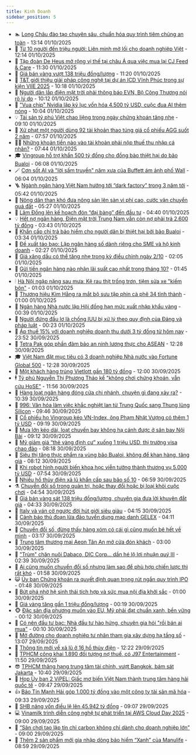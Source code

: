 ```yaml
---
title: Kinh Doanh
sidebar_position: 5
---
```


<!-- dantri-kinh-doanh:START -->
- 🏊 [Long Châu đào tạo chuyên sâu, chuẩn hóa quy trình tiêm chủng an toàn](https://dantri.com.vn/kinh-doanh/long-chau-dao-tao-chuyen-sau-chuan-hoa-quy-trinh-tiem-chung-an-toan-20251001195441077.htm) - 13:14 01/10/2025
- 🦆 [Từ 10 người đến triệu người: Liên minh mở lối cho doanh nghiệp Việt](https://dantri.com.vn/kinh-doanh/tu-10-nguoi-den-trieu-nguoi-lien-minh-mo-loi-cho-doanh-nghiep-viet-20251001181111271.htm) - 12:14 01/10/2025
- 🦄 [Tập đoàn De Heus mở rộng vị thế tại châu Á qua việc mua lại CJ Feed &amp; Care](https://dantri.com.vn/kinh-doanh/tap-doan-de-heus-mo-rong-vi-the-tai-chau-a-qua-viec-mua-lai-cj-feed-care-20251001180225703.htm) - 11:30 01/10/2025
- 🌝 [Giá bán vàng vượt 138 triệu đồng/lượng](https://dantri.com.vn/kinh-doanh/gia-ban-vang-vuot-138-trieu-dongluong-20251001000952978.htm) - 11:20 01/10/2025
- 💃 [T&amp;T giới thiệu giải pháp công nghệ tại dự án ICD Vĩnh Phúc trong sự kiện VIIE 2025](https://dantri.com.vn/kinh-doanh/tt-gioi-thieu-giai-phap-cong-nghe-tai-du-an-icd-vinh-phuc-trong-su-kien-viie-2025-20251001165226855.htm) - 10:18 01/10/2025
- 🦏 [Người dân lắp điện mặt trời phải thông báo EVN, Bộ Công Thương nói rõ lý do](https://dantri.com.vn/kinh-doanh/nguoi-dan-lap-dien-mat-troi-phai-thong-bao-evn-bo-cong-thuong-noi-ro-ly-do-20251001162724052.htm) - 10:12 01/10/2025
- 🦩 [&quot;Vua chip&quot; Nvidia lập kỷ lục vốn hóa 4.500 tỷ USD, cuộc đua AI thêm nóng](https://dantri.com.vn/kinh-doanh/vua-chip-nvidia-lap-ky-luc-von-hoa-4500-ty-usd-cuoc-dua-ai-them-nong-20251001161551343.htm) - 10:04 01/10/2025
- 💡 [Tài sản tỷ phú Việt chao liệng trong ngày chứng khoán tăng nhẹ](https://dantri.com.vn/kinh-doanh/tai-san-ty-phu-viet-chao-lieng-trong-ngay-chung-khoan-tang-nhe-20251001160125760.htm) - 09:10 01/10/2025
- 🌊 [Xử phạt một người dùng 92 tài khoản thao túng giá cổ phiếu AGG suốt 2 năm](https://dantri.com.vn/kinh-doanh/xu-phat-mot-nguoi-dung-92-tai-khoan-thao-tung-gia-co-phieu-agg-suot-2-nam-20251001141950402.htm) - 07:57 01/10/2025
- 🧑‍💻 [Những khoản tiền nào vào tài khoản phải nộp thuế thu nhập cá nhân?](https://dantri.com.vn/kinh-doanh/nhung-khoan-tien-nao-vao-tai-khoan-phai-nop-thue-thu-nhap-ca-nhan-20251001132435858.htm) - 07:44 01/10/2025
- 🎓 [Vingroup hỗ trợ khẩn 500 tỷ đồng cho đồng bào thiệt hại do bão Bualoi](https://dantri.com.vn/kinh-doanh/vingroup-ho-tro-khan-500-ty-dong-cho-dong-bao-thiet-hai-do-bao-bualoi-20251001121843635.htm) - 06:08 01/10/2025
- 🪄 [Cơn sốt AI và &quot;lời sấm truyền&quot; năm xưa của Buffett ám ảnh phố Wall](https://dantri.com.vn/kinh-doanh/con-sot-ai-va-loi-sam-truyen-nam-xua-cua-buffett-am-anh-pho-wall-20251001085330824.htm) - 06:04 01/10/2025
- 🪜 [Ngành ngân hàng Việt Nam hướng tới “dark factory” trong 3 năm tới](https://dantri.com.vn/kinh-doanh/nganh-ngan-hang-viet-nam-huong-toi-dark-factory-trong-3-nam-toi-20251001104756145.htm) - 05:42 01/10/2025
- 🦄 [Nông dân than khó đưa nông sản lên sàn vì phí cao, cước vận chuyển quá đắt](https://dantri.com.vn/kinh-doanh/nong-dan-than-kho-dua-nong-san-len-san-vi-phi-cao-cuoc-van-chuyen-qua-dat-20251001115004973.htm) - 05:27 01/10/2025
- 💯 [Lâm Đồng lên kế hoạch đón “đại bàng” đến đầu tư](https://dantri.com.vn/kinh-doanh/lam-dong-len-ke-hoach-don-dai-bang-den-dau-tu-20250930184353786.htm) - 04:40 01/10/2025
- 💡 [Hết nợ ngân hàng, Điện mặt trời Trung Nam vẫn còn nợ phải trả 2.600 tỷ đồng](https://dantri.com.vn/kinh-doanh/het-no-ngan-hang-dien-mat-troi-trung-nam-van-con-no-phai-tra-2600-ty-dong-20251001074618798.htm) - 03:43 01/10/2025
- 🧰 [Khẩn cấp chi trả bảo hiểm cho người dân bị thiệt hại bởi bão Bualoi](https://dantri.com.vn/kinh-doanh/khan-cap-chi-tra-bao-hiem-cho-nguoi-dan-bi-thiet-hai-boi-bao-bualoi-20251001101653379.htm) - 03:34 01/10/2025
- 🎊 [Đề xuất táo bạo: Lập ngân hàng số dành riêng cho SME và hộ kinh doanh](https://dantri.com.vn/kinh-doanh/de-xuat-tao-bao-lap-ngan-hang-so-danh-rieng-cho-sme-va-ho-kinh-doanh-20251001073453079.htm) - 02:27 01/10/2025
- 🔭 [Giá xăng dầu có thể tăng nhẹ trong kỳ điều chỉnh ngày 2/10](https://dantri.com.vn/kinh-doanh/gia-xang-dau-co-the-tang-nhe-trong-ky-dieu-chinh-ngay-210-20251001080557773.htm) - 02:05 01/10/2025
- 💼 [Gửi tiền ngân hàng nào nhận lãi suất cao nhất trong tháng 10?](https://dantri.com.vn/kinh-doanh/gui-tien-ngan-hang-nao-nhan-lai-suat-cao-nhat-trong-thang-10-20251001001355560.htm) - 01:45 01/10/2025
- 🕯 [Hà Nội ngập nặng sau mưa: Kệ rau thịt trống trơn, tiệm sửa xe &quot;kiếm bộn&quot;](https://dantri.com.vn/kinh-doanh/ha-noi-ngap-nang-sau-mua-ke-rau-thit-trong-tron-tiem-sua-xe-kiem-bon-20250930205635991.htm) - 01:03 01/10/2025
- 🫣 [Thương hiệu Kim Hằng ra mắt bộ sưu tập phin cà phê 34 tỉnh thành](https://dantri.com.vn/kinh-doanh/thuong-hieu-kim-hang-ra-mat-bo-suu-tap-phin-ca-phe-34-tinh-thanh-20251001084803438.htm) - 01:00 01/10/2025
- 🤠 [Ngân hàng Nhà nước lập Hội đồng hạn mức xuất nhập khẩu vàng](https://dantri.com.vn/kinh-doanh/ngan-hang-nha-nuoc-lap-hoi-dong-han-muc-xuat-nhap-khau-vang-20251001010006101.htm) - 00:39 01/10/2025
- 🌈 [Người đứng đầu lơ là chống IUU bị xử lý theo quy định của Đảng và pháp luật](https://dantri.com.vn/kinh-doanh/nguoi-dung-dau-lo-la-chong-iuu-bi-xu-ly-theo-quy-dinh-cua-dang-va-phap-luat-20250930231324002.htm) - 00:23 01/10/2025
- 🦅 [Áp thuế 15% với doanh nghiệp doanh thu dưới 3 tỷ đồng từ hôm nay](https://dantri.com.vn/kinh-doanh/ap-thue-15-voi-doanh-nghiep-doanh-thu-duoi-3-ty-dong-tu-hom-nay-20251001013522456.htm) - 23:52 30/09/2025
- 🌁 [Tetra Pak góp phần đảm bảo an ninh lương thực cho ASEAN](https://dantri.com.vn/kinh-doanh/tetra-pak-gop-phan-dam-bao-an-ninh-luong-thuc-cho-asean-20250930182622846.htm) - 12:28 30/09/2025
- 🎓 [Việt Nam đặt mục tiêu có 3 doanh nghiệp Nhà nước vào Fortune Global 500](https://dantri.com.vn/kinh-doanh/viet-nam-dat-muc-tieu-co-3-doanh-nghiep-nha-nuoc-vao-fortune-global-500-20250930191234024.htm) - 12:28 30/09/2025
- 📝 [Một khách hàng trúng Vietlott gần 180 tỷ đồng](https://dantri.com.vn/kinh-doanh/mot-khach-hang-trung-vietlott-gan-180-ty-dong-20250930184810039.htm) - 12:00 30/09/2025
- 🕴 [Tỷ phú Nguyễn Thị Phương Thảo kể &quot;không chơi chứng khoán, vẫn cứu HoSE&quot;](https://dantri.com.vn/kinh-doanh/ty-phu-nguyen-thi-phuong-thao-ke-khong-choi-chung-khoan-van-cuu-hose-20250930152034691.htm) - 11:56 30/09/2025
- 🧰 [Hàng loạt ngân hàng đóng cửa chi nhánh, chuyện gì đang xảy ra?](https://dantri.com.vn/kinh-doanh/hang-loat-ngan-hang-dong-cua-chi-nhanh-chuyen-gi-dang-xay-ra-20250930154118691.htm) - 10:39 30/09/2025
- 🤖 [996: Văn hóa làm việc khắc nghiệt lan từ Trung Quốc sang Thung lũng Silicon](https://dantri.com.vn/kinh-doanh/996-van-hoa-lam-viec-khac-nghiet-lan-tu-trung-quoc-sang-thung-lung-silicon-20250928181215569.htm) - 09:46 30/09/2025
- 🤠 [Cổ phiếu họ Vingroup kéo VN-Index, ông Phạm Nhật Vượng có thêm 1 tỷ USD](https://dantri.com.vn/kinh-doanh/co-phieu-ho-vingroup-keo-vn-index-ong-pham-nhat-vuong-co-them-1-ty-usd-20250930155216637.htm) - 09:19 30/09/2025
- 🌮 [Mưa lớn kéo dài, loạt chuyến bay không hạ cánh được ở sân bay Nội Bài](https://dantri.com.vn/kinh-doanh/mua-lon-keo-dai-loat-chuyen-bay-khong-ha-canh-duoc-o-san-bay-noi-bai-20250930155322614.htm) - 09:12 30/09/2025
- 🦄 [Mỹ giảm giá “thẻ vàng định cư” xuống 1 triệu USD, thị trường visa chao đảo](https://dantri.com.vn/kinh-doanh/my-giam-gia-the-vang-dinh-cu-xuong-1-trieu-usd-thi-truong-visa-chao-dao-20250929211127951.htm) - 08:18 30/09/2025
- 👺 [Siêu thị tăng thực phẩm ra vùng bão Bualoi, không để khan hàng, tăng giá](https://dantri.com.vn/kinh-doanh/sieu-thi-tang-thuc-pham-ra-vung-bao-bualoi-khong-de-khan-hang-tang-gia-20250930144118492.htm) - 08:12 30/09/2025
- 🤗 [Khi robot hình người biến khoa học viễn tưởng thành thương vụ 5.000 tỷ USD](https://dantri.com.vn/kinh-doanh/khi-robot-hinh-nguoi-bien-khoa-hoc-vien-tuong-thanh-thuong-vu-5000-ty-usd-20250930112655712.htm) - 07:54 30/09/2025
- 💪 [Nhiều hồ thủy điện xả lũ khẩn cấp sau bão số 10](https://dantri.com.vn/kinh-doanh/nhieu-ho-thuy-dien-xa-lu-khan-cap-sau-bao-so-10-20250930132353678.htm) - 06:59 30/09/2025
- ⚗️ [Chuyển đổi số trong quản trị, hoặc thay đổi hoặc bị loại khỏi cuộc chơi](https://dantri.com.vn/kinh-doanh/chuyen-doi-so-trong-quan-tri-hoac-thay-doi-hoac-bi-loai-khoi-cuoc-choi-20250930100910650.htm) - 04:54 30/09/2025
- 🧠 [Giá bán vàng sát 138 triệu đồng/lượng, chuyên gia đưa lời khuyên đắt giá](https://dantri.com.vn/kinh-doanh/gia-ban-vang-sat-138-trieu-dongluong-chuyen-gia-dua-loi-khuyen-dat-gia-20250930103119379.htm) - 04:33 30/09/2025
- 🗽 [Italy và ván cờ ngược đời hút giới siêu giàu](https://dantri.com.vn/kinh-doanh/italy-va-van-co-nguoc-doi-hut-gioi-sieu-giau-20250930100326389.htm) - 04:15 30/09/2025
- 🫣 [Cảnh báo thủ đoạn lừa đảo tuyển dụng mạo danh GELEX](https://dantri.com.vn/kinh-doanh/canh-bao-thu-doan-lua-dao-tuyen-dung-mao-danh-gelex-20250930105654038.htm) - 04:11 30/09/2025
- 🫣 [Chuyển đổi số, đừng thấy hàng xóm có cái gì cũng muốn bê hết về mình](https://dantri.com.vn/kinh-doanh/chuyen-doi-so-dung-thay-hang-xom-co-cai-gi-cung-muon-be-het-ve-minh-20250930093407691.htm) - 03:17 30/09/2025
- 🫣 [Trung tâm thương mại Aeon Tân An mở cửa đón khách](https://dantri.com.vn/kinh-doanh/trung-tam-thuong-mai-aeon-tan-an-mo-cua-don-khach-20250929140250116.htm) - 03:00 30/09/2025
- 💂 [&quot;Trùm&quot; chăn nuôi Dabaco, DIC Corp... dần hé lộ lợi nhuận quý III](https://dantri.com.vn/kinh-doanh/trum-chan-nuoi-dabaco-dic-corp-dan-he-lo-loi-nhuan-quy-iii-20250930083751718.htm) - 02:39 30/09/2025
- 💫 [Ai cũng muốn chuyển đổi số nhưng làm sao để phù hợp chiến lược thì rất khó](https://dantri.com.vn/kinh-doanh/ai-cung-muon-chuyen-doi-so-nhung-lam-sao-de-phu-hop-chien-luoc-thi-rat-kho-20250926074213496.htm) - 01:58 30/09/2025
- 😺 [Ủy ban Chứng khoán ra quyết định quan trọng rút ngắn quy trình IPO](https://dantri.com.vn/kinh-doanh/uy-ban-chung-khoan-ra-quyet-dinh-quan-trong-rut-ngan-quy-trinh-ipo-20250930082438868.htm) - 01:48 30/09/2025
- 🦆 [Bứt phá nhờ hệ sinh thái tích hợp và sức mua nội địa khởi sắc](https://dantri.com.vn/kinh-doanh/but-pha-nho-he-sinh-thai-tich-hop-va-suc-mua-noi-dia-khoi-sac-20250929230124412.htm) - 01:00 30/09/2025
- 👀 [Giá vàng tăng gần 1 triệu đồng/lượng](https://dantri.com.vn/kinh-doanh/gia-vang-tang-gan-1-trieu-dongluong-20250930070900312.htm) - 00:19 30/09/2025
- 🐵 [Đặc sản địa phương muốn vào EU, Mỹ phải đạt chuẩn xanh, bền vững](https://dantri.com.vn/kinh-doanh/dac-san-dia-phuong-muon-vao-eu-my-phai-dat-chuan-xanh-ben-vung-20250929221532872.htm) - 00:12 30/09/2025
- 🤖 [Có nên đầu tư bạc: Nhà đầu tư hào hứng, chuyên gia hỏi &quot;rồi bán ai mua&quot;](https://dantri.com.vn/kinh-doanh/co-nen-dau-tu-bac-nha-dau-tu-hao-hung-chuyen-gia-hoi-roi-ban-ai-mua-20250929201607251.htm) - 00:10 30/09/2025
- 💂 [Mở đường cho doanh nghiệp tư nhân tham gia xây dựng hạ tầng số](https://dantri.com.vn/kinh-doanh/mo-duong-cho-doanh-nghiep-tu-nhan-tham-gia-xay-dung-ha-tang-so-20250929193313500.htm) - 13:07 29/09/2025
- 🦆 [Thông tin mới về xả lũ ở 16 hồ thủy điện](https://dantri.com.vn/kinh-doanh/thong-tin-moi-ve-xa-lu-o-16-ho-thuy-dien-20250929191002731.htm) - 12:22 29/09/2025
- 🦅 [TPHCM công khai 1.890 đối tượng nợ thuế, có J97 Entertainment](https://dantri.com.vn/kinh-doanh/tphcm-cong-khai-1890-doi-tuong-no-thue-co-j97-entertainment-20250929183618401.htm) - 11:50 29/09/2025
- 😎 [TPHCM thăng hạng trung tâm tài chính, vượt Bangkok, bám sát Jakarta](https://dantri.com.vn/kinh-doanh/tphcm-thang-hang-trung-tam-tai-chinh-vuot-bangkok-bam-sat-jakarta-20250929172539354.htm) - 10:40 29/09/2025
- 🐎 [Họp Ủy ban 2 ViPEL: Giấc mơ biến Việt Nam thành trung tâm hàng hải quốc tế](https://dantri.com.vn/kinh-doanh/hop-uy-ban-2-vipel-giac-mo-bien-viet-nam-thanh-trung-tam-hang-hai-quoc-te-20250929153627208.htm) - 09:47 29/09/2025
- 👍 [Bảo Tín Mạnh Hải góp 1.000 tỷ đồng vào một công ty tài sản mã hóa](https://dantri.com.vn/kinh-doanh/bao-tin-manh-hai-gop-1000-ty-dong-vao-mot-cong-ty-tai-san-ma-hoa-20250929144301021.htm) - 09:33 29/09/2025
- 🦒 [SHB nâng vốn điều lệ lên 45.942 tỷ đồng](https://dantri.com.vn/kinh-doanh/shb-nang-von-dieu-le-len-45942-ty-dong-20250929160709602.htm) - 09:07 29/09/2025
- 💻 [Vinamilk trình diễn công nghệ tự phát triển tại AWS Cloud Day 2025](https://dantri.com.vn/kinh-doanh/vinamilk-trinh-dien-cong-nghe-tu-phat-trien-tai-aws-cloud-day-2025-20250929145830870.htm) - 09:00 29/09/2025
- 👺 [“Sân chơi tạo lập tín chỉ carbon không chỉ dành cho doanh nghiệp lớn”](https://dantri.com.vn/kinh-doanh/san-choi-tao-lap-tin-chi-carbon-khong-chi-danh-cho-doanh-nghiep-lon-20250926175749799.htm) - 09:00 29/09/2025
- 🧐 [Thêm 2 sản phẩm mới gia nhập dòng bảo hiểm “Xanh” của Manulife](https://dantri.com.vn/kinh-doanh/them-2-san-pham-moi-gia-nhap-dong-bao-hiem-xanh-cua-manulife-20250929155905425.htm) - 08:59 29/09/2025<!-- dantri-kinh-doanh:END -->

